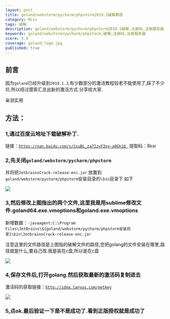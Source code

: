 ```yaml
---
layout: post
title: goland/webstorm/pycharm/phpstorm2019.1破解教程
category: Misc
tags: 破解
description: goland/webstorm/pycharm/phpstorm2019.1破解,注册码,注册服务器
keywords: goland/webstorm/pycharm/phpstorm,破解,注册码,注册服务器
score: 5.0
coverage: goland_logo.jpg
published: true
---
```


## 前言

因为`goland`已经升级到`2019.1.3`,有少数部分的激活教程较老不能使用了,踩了不少坑.所以经过摸索汇总出新的激活方式.分享给大家.

亲测实用

## 方法：

### 1,通过百度云地址下载破解补丁.

链接：[`https://pan.baidu.com/s/1suBL_za7IzvF3ny-a0Gk1Q `](https://pan.baidu.com/s/1suBL_za7IzvF3ny-a0Gk1Q)
提取码：8ksr

### 2,先关闭`goland/webstorm/pycharm/phpstorm`

并将把`JetbrainsCrack-release-enc.jar` 放置到 `goland/webstorm/pycharm/phpstorm`安装目录的`\bin`目录下.如下

![](/assets/image/golang_crack_01.png)

### 3,然后修改上图指出的两个文件,这里我是用sublime修改文件.goland64.exe.vmoptions和goland.exe.vmoptions

新增数据：`-javaagent:C:\Program Files\JetBrains\${goland/webstorm/pycharm/phpstorm安装目录}\bin\JetbrainsCrack-release-enc.jar`

注意这里的文件路径是上图指的破解文件的路径,您把golang的文件安装在哪里,路径就是什么,要自己改.我是装在c盘,所以是在c盘

![](/assets/image/golang_crack_02.png)

### 4,保存文件后,打开golang.然后获取最新的激活码复制进去

激活码的获取链接：[`http://idea.lanyus.com/getkey`](http://idea.lanyus.com/getkey)

![](/assets/image/golang_crack_03.png)

### 5,点ok.最后验证一下是不是成功了.看到正版授权就是成功了

